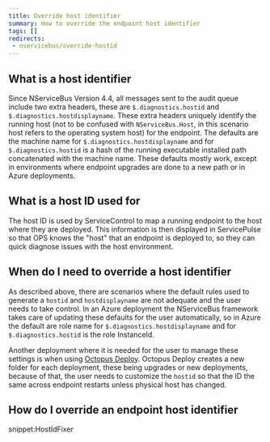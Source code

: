 ```yaml
---
title: Override host identifier
summary: How to override the endpoint host identifier
tags: []
redirects:
 - nservicebus/override-hostid
---
```


## What is a host identifier

Since NServiceBus Version 4.4, all messages sent to the audit queue include two extra headers, these are `$.diagnostics.hostid` and `$.diagnostics.hostdisplayname`. These extra headers uniquely identify the running host (not to be confused with `NServiceBus.Host`, in this scenario host refers to the operating system host) for the endpoint. The defaults are the machine name for `$.diagnostics.hostdisplayname` and for `$.diagnostics.hostid` is a hash of the running executable installed path concatenated with the machine name. These defaults mostly work, except in environments where endpoint upgrades are done to a new path or in Azure deployments.


## What is a host ID used for

The host ID is used by ServiceControl to map a running endpoint to the host where they are deployed. This information is then displayed in ServicePulse so that OPS knows the "host" that an endpoint is deployed to, so they can quick diagnose issues with the host environment.


## When do I need to override a host identifier

As described above, there are scenarios where the default rules used to generate a `hostid` and `hostdisplayname` are not adequate and the user needs to take control. In an Azure deployment the NServiceBus framework takes care of updating these defaults for the user automatically, so in Azure the default are role name for `$.diagnostics.hostdisplayname` and for `$.diagnostics.hostid` is the role InstanceId.

Another deployment where it is needed for the user to manage these settings is when using [Octopus Deploy](https://octopus.com/). Octopus Deploy creates a new folder for each deployment, these being upgrades or new deployments, because of that, the user needs to customize the `hostid` so that the ID the same across endpoint restarts unless physical host has changed.


## How do I override an endpoint host identifier

snippet:HostIdFixer
